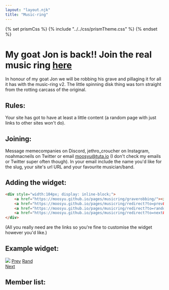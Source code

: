 ```yaml
---
layout: "layout.njk"
title: "Music-ring"
---
```


{% set prismCss %} {% include "../../css/prismTheme.css" %} {% endset %}
<style>
    {{ prismCss | cssmin | safe }}
</style>

<div class="background-div">

# My goat Jon is back!! Join the real music ring [here](https://peanits.lol/webrings/musicring/index.php)

In honour of my goat Jon we will be robbing his grave and pillaging it for all it has with the music-ring v2. The little spinning disk thing was torn straight from the rotting carcass of the original.

## Rules:

Your site has got to have at least a little content (a random page with just links to other sites won't do).

## Joining:

  Message memecompanies on Discord, jethro_croucher on Instagram, noahmacneils on Twitter or email moosyu@tuta.io (I don't check my emails or Twitter super often though). In your email include the name you'd like for the slug, your site's url URL and your favourite musician/band.

## Adding the widget:

```html
<div style="width:104px; display: inline-block;">
    <a href="https://moosyu.github.io/pages/musicring/graverobbing/"><img src="/assets/music_disk.gif"></a>
    <a href="https://moosyu.github.io/pages/musicring/redirect?to=prev&name=NAME">Prev</a>
    <a href="https://moosyu.github.io/pages/musicring/redirect?to=random&name=NAME">Rand</a>
    <a href="https://moosyu.github.io/pages/musicring/redirect?to=next&name=NAME">Next</a>
</div>
```

(All you really need are the links so you're fine to customise the widget however you'd like.)

## Example widget:

<div style="width:104px; display: inline-block;">
    <a href="https://moosyu.github.io/pages/musicring/graverobbing/"><img src="/assets/music_disk.gif"></a>
    <a href="https://moosyu.github.io/pages/musicring/redirect?to=prev&name=moosyu">Prev</a>
    <a href="https://moosyu.github.io/pages/musicring/redirect?to=random&name=moosyu">Rand</a>
    <a href="https://moosyu.github.io/pages/musicring/redirect?to=next&name=moosyu">Next</a>
</div>

## Member list:

<div id="members"></div>

<script>
    const DATA_FOR_WEBRING = `/sitesMusicRing.json`;

const list = document.getElementById("members");

function convertHTML(str) {
  var regexTable =  {
    '&': '&amp;',
    '<': '&lt;',
    '>': '&gt;',
    '"': '&quot;',
    '\'': '&apos;'
    };

  let result = str;

  var regexKeys = Object.keys(regexTable);

  for (var i=0; i<regexKeys.length; i++) {

    let regex = new RegExp(regexKeys[i], 'g');
    result = result.replace(regex, regexTable[regexKeys[i]]);
  }

  return result;
}

fetch(DATA_FOR_WEBRING)
  .then((response) => response.json())
  .then((sites) => {
    list.innerHTML = `
    <table class="music-table">
    <thead>
        <tr>
        <th scope="col">Member</th>
        <th scope="col">URL</th>
        <th scope="col">Favourite musician/band</th>
        </tr>
    </thead>
    <tbody>
    </tbody>
    <tfoot>
        <tr>
        <th scope="row" colspan="2">Members</th>
        <td>${sites.length}</td>
        </tr>
    </tfoot>
    </table>
    `;
    for (var i = 0; i < sites.length; i++) {
      let rowHTML = `
        <tr>
          <td>${convertHTML(sites[i].name)}</td>
          <td><a href="${sites[i].url}">${sites[i].url}</a></td>
          <td>${convertHTML(sites[i].musician)}</td>
        </tr>
      `;
      list.querySelector('tbody').innerHTML += rowHTML;
    }
  });
</script>